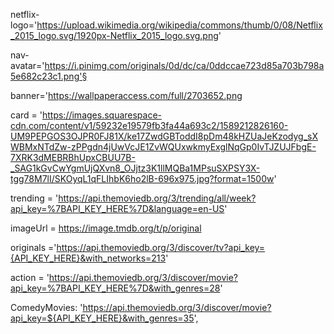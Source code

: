 netflix-logo='https://upload.wikimedia.org/wikipedia/commons/thumb/0/08/Netflix_2015_logo.svg/1920px-Netflix_2015_logo.svg.png'

nav-avatar='https://i.pinimg.com/originals/0d/dc/ca/0ddccae723d85a703b798a5e682c23c1.png'§

banner='https://wallpaperaccess.com/full/2703652.png

card = 'https://images.squarespace-cdn.com/content/v1/59232e19579fb3fa44a693c2/1589212826160-UM9PEPGOS3OJPR0FJ81X/ke17ZwdGBToddI8pDm48kHZUaJeKzodyg_sXWBMxNTdZw-zPPgdn4jUwVcJE1ZvWQUxwkmyExglNqGp0IvTJZUJFbgE-7XRK3dMEBRBhUpxCBUU7B-_SAG1kGvCwYgmUjQXvn8_OJjtz3K1llMQBa1MPsuSXPSY3X-tgg78M7lI/SKOyqL1qFLIhbK6ho2lB-696x975.jpg?format=1500w'

trending = 'https://api.themoviedb.org/3/trending/all/week?api_key=%7BAPI_KEY_HERE%7D&language=en-US'

imageUrl = https://image.tmdb.org/t/p/original

originals ='https://api.themoviedb.org/3/discover/tv?api_key={API_KEY_HERE}&with_networks=213'

action = 'https://api.themoviedb.org/3/discover/movie?api_key=%7BAPI_KEY_HERE%7D&with_genres=28'

ComedyMovies: 'https://api.themoviedb.org/3/discover/movie?api_key=${API_KEY_HERE}&with_genres=35',